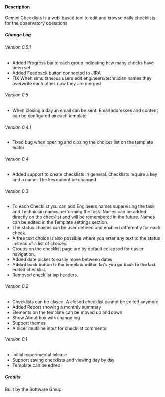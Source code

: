 #### Description

Gemini Checklists is a web-based tool to edit and browse daily checklists for the
observatory operations

##### Change Log

###### Version 0.5.1

- Added Progress bar to each group indicating how many checks have been set
- Added Feedback button connected to JIRA
- FIX When simultaneous users edit engineers/technician names they overwrite each other, now they are merged

###### Version 0.5

- When closing a day an email can be sent. Email addresses and content can be configured on each template

###### Version 0.4.1

- Fixed bug when opening and closing the choices list on the template editor

###### Version 0.4

- Added support to create checklists in general. Checklists require a key and a name. The key cannot be changed

###### Version 0.3

- To each Checklist you can add Engineers names supervising the task and Technician names performing the task.
Names can be added directly on the checklist and will be remembered in the future. Names can be edited in the Template settings section.
- The status choices can be user defined and enabled differently for each check.
- A free text choice is also possible where you enter any text to the status instead of a list of choices.
- Groups on the checklist page are by default collapsed for easier navigation.
- Added date picker to easily move between dates
- Added back button to the template editor, let's you go back to the last edited checklist.
- Removed checklist top headers.

###### Version 0.2

- Checklists can be closed. A closed checklist cannot be edited anymore
- Added Report showing a monthly summary
- Elements on the template can be moved up and down
- Show About box with change log
- Support themes
- A nicer multiline input for checklist comments

###### Version 0.1

- Initial experimental release
- Support saving checklists and viewing day by day
- Template can be edited

##### Credits

Built by the Software Group.